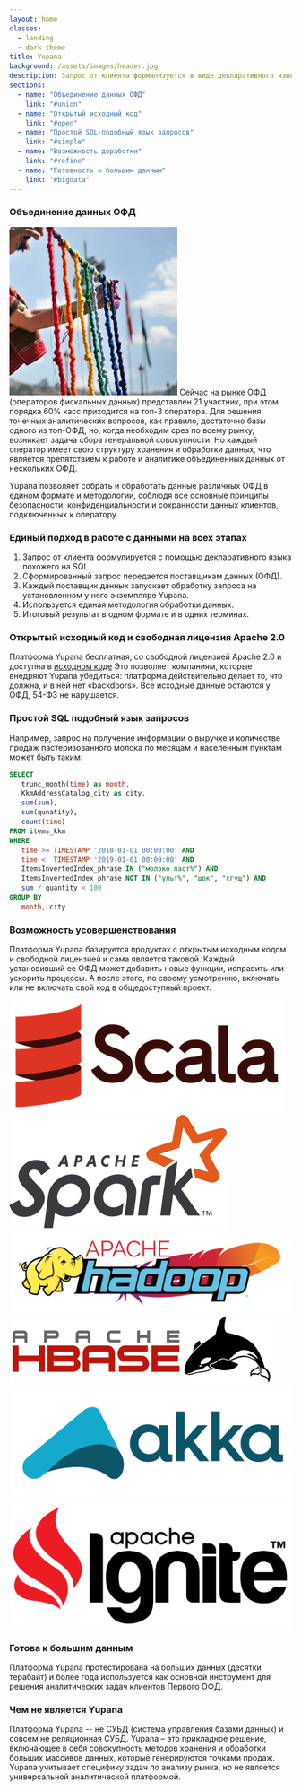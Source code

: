 ```yaml
---
layout: home
classes:
  - landing
  - dark-theme
title: Yupana
background: /assets/images/header.jpg
description: Запрос от клиента формализуется в виде декларативного языка похожего на SQL
sections:
  - name: "Объединение данных ОФД"
    link: "#union"
  - name: "Открытый исходный код"
    link: "#open"
  - name: "Простой SQL-подобный язык запросов"
    link: "#simple"
  - name: "Возможность доработки"
    link: "#refine"
  - name: "Готовность к большим данным"
    link: "#bigdata"
---
```


### Объединение данных ОФД <a name="union"></a>

<img src="/assets/images/quipu.jpg" width="300" height="300" class="rounded-circle float-right">
Сейчас на рынке ОФД (операторов фискальных данных) представлен 21 участник, при этом порядка 60% касс приходится на топ-3 оператора. Для решения точечных аналитических вопросов, как правило, достаточно базы одного из топ-ОФД, но, когда необходим срез по всему рынку, возникает задача сбора генеральной совокупности. Но каждый оператор имеет свою структуру хранения и обработки данных, что является препятствием к работе и аналитике объединенных данных от нескольких ОФД. 

Yupana позволяет собрать и обработать данные различных ОФД в едином формате и методологии, соблюдя все основные принципы безопасности, конфиденциальности и сохранности данных клиентов, подключенных к оператору. 


### Единый подход в работе с данными на всех этапах <a name="standart"></a>

1. Запрос от клиента формулируется с помощью декларативного языка похожего на SQL.
2. Сформированный запрос передается поставщикам данных (ОФД).
3. Каждый поставщик данных запускает обработку запроса на установленном у него экземпляре Yupana.
4. Используется единая методология обработки данных.
5. Итоговый результат в одном формате и в одних терминах.


###  Открытый исходный код и свободная лицензия Apache 2.0 <a name="open"></a>

Платформа Yupana бесплатная, со свободной лицензией Apache 2.0 и доступна в
[исходном коде](https://github.com/rusexpertiza-llc/yupana)
Это позволяет компаниям, которые внедряют Yupana убедиться: платформа действительно делает то, что должна, и в ней нет «backdoors». Все исходные данные остаются у ОФД, 54-ФЗ не нарушается.

### Простой SQL подобный язык запросов <a name="simple"></a>

Например, запрос на получение информации о выручке и количестве продаж пастеризованного молока
по месяцам и населенным пунктам может быть таким:

```sql
SELECT
   trunc_month(time) as month,
   KkmAddressCatalog_city as city,
   sum(sum),
   sum(qunatity),
   count(time)
FROM items_kkm
WHERE
   time >= TIMESTAMP '2018-01-01 00:00:00' AND
   time <  TIMESTAMP '2019-01-01 00:00:00' AND
   ItemsInvertedIndex_phrase IN ("молоко паст%") AND
   ItemsInvertedIndex_phrase NOT IN ("ульт%", "шок", "сгущ") AND
   sum / quantity < 100
GROUP BY
   month, city
```

### Возможность усовершенствования <a name="refine"></a>

Платформа Yupana базируется продуктах с открытым исходным кодом и свободной лицензией и
сама является таковой. Каждый установивший ее ОФД может добавить новые функции, исправить или ускорить процессы. А после этого, по своему усмотрению, включать или не включать свой код в общедоступный проект.

<div class="row align-items-center">
  <div class="col">
    <a href="https://www.scala-lang.org/">
      <img src="/assets/images/scala_logo.png" class="tech-logo">
    </a>
  </div>
  <div class="col">
    <a href="https://spark.apache.org">
      <img src="/assets/images/spark_logo.png" class="tech-logo">
    </a>
  </div>
  <div class="col">
    <a href="https://hadoop.apache.org/">
      <img src="/assets/images/hadoop_logo.svg" class="tech-logo">
    </a>
  </div>
  <div class="col">
    <a href="http://hbase.apache.org/">
      <img src="/assets/images/hbase_logo.png" class="tech-logo">
    </a>
  </div>
  <div class="col">
    <a href="https://akka.io/">
      <img src="/assets/images/akka_logo.png" class="tech-logo">
    </a>
  </div>
  <div class="col">
    <a href="https://ignite.apache.org/">
      <img src="/assets/images/ignite_logo.png" class="tech-logo">
    </a>
  </div>
</div>


### Готова к большим данным <a name="bigdata"></a>

Платформа Yupana протестирована на больших данных (десятки терабайт)
и более года используется как основной инструмент для решения аналитических
задач клиентов Первого ОФД.

### Чем не является Yupana

Платформа Yupana -- не СУБД (система управления базами данных) и совсем не реляционная СУБД. Yupana – это прикладное решение, включающее в себя совокупность методов хранения и обработки больших массивов данных, которые генерируются точками продаж. Yupana учитывает специфику задач по анализу рынка, но не является универсальной аналитической платформой.

